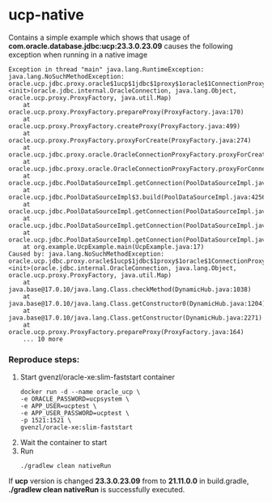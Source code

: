 # ucp-native

Contains a simple example which shows that usage of **com.oracle.database.jdbc:ucp:23.3.0.23.09** causes the following exception when running in a native image

```text
Exception in thread "main" java.lang.RuntimeException: java.lang.NoSuchMethodException: oracle.ucp.jdbc.proxy.oracle$1ucp$1jdbc$1proxy$1oracle$1ConnectionProxy$2oracle$1jdbc$1internal$1OracleConnection$$$Proxy.<init>(oracle.jdbc.internal.OracleConnection, java.lang.Object, oracle.ucp.proxy.ProxyFactory, java.util.Map)
	at oracle.ucp.proxy.ProxyFactory.prepareProxy(ProxyFactory.java:170)
	at oracle.ucp.proxy.ProxyFactory.createProxy(ProxyFactory.java:499)
	at oracle.ucp.proxy.ProxyFactory.proxyForCreate(ProxyFactory.java:274)
	at oracle.ucp.jdbc.proxy.oracle.OracleConnectionProxyFactory.proxyForCreate(OracleConnectionProxyFactory.java:60)
	at oracle.ucp.jdbc.proxy.oracle.OracleConnectionProxyFactory.proxyForConnection(OracleConnectionProxyFactory.java:66)
	at oracle.ucp.jdbc.PoolDataSourceImpl.getConnection(PoolDataSourceImpl.java:1930)
	at oracle.ucp.jdbc.PoolDataSourceImpl$3.build(PoolDataSourceImpl.java:4256)
	at oracle.ucp.jdbc.PoolDataSourceImpl.getConnection(PoolDataSourceImpl.java:1865)
	at oracle.ucp.jdbc.PoolDataSourceImpl.getConnection(PoolDataSourceImpl.java:1822)
	at oracle.ucp.jdbc.PoolDataSourceImpl.getConnection(PoolDataSourceImpl.java:1808)
	at org.example.UcpExample.main(UcpExample.java:17)
Caused by: java.lang.NoSuchMethodException: oracle.ucp.jdbc.proxy.oracle$1ucp$1jdbc$1proxy$1oracle$1ConnectionProxy$2oracle$1jdbc$1internal$1OracleConnection$$$Proxy.<init>(oracle.jdbc.internal.OracleConnection, java.lang.Object, oracle.ucp.proxy.ProxyFactory, java.util.Map)
	at java.base@17.0.10/java.lang.Class.checkMethod(DynamicHub.java:1038)
	at java.base@17.0.10/java.lang.Class.getConstructor0(DynamicHub.java:1204)
	at java.base@17.0.10/java.lang.Class.getConstructor(DynamicHub.java:2271)
	at oracle.ucp.proxy.ProxyFactory.prepareProxy(ProxyFactory.java:164)
	... 10 more
```

### Reproduce steps:
1. Start gvenzl/oracle-xe:slim-faststart container
    ```shell
    docker run -d --name oracle_ucp \
    -e ORACLE_PASSWORD=ucpsystem \
    -e APP_USER=ucptest \
    -e APP_USER_PASSWORD=ucptest \
    -p 1521:1521 \
    gvenzl/oracle-xe:slim-faststart
    ```
2. Wait the container to start
3. Run
    ```shell
    ./gradlew clean nativeRun
    ```
   
If **ucp** version is changed **23.3.0.23.09** from to **21.11.0.0** in build.gradle, **./gradlew clean nativeRun** is successfully executed.